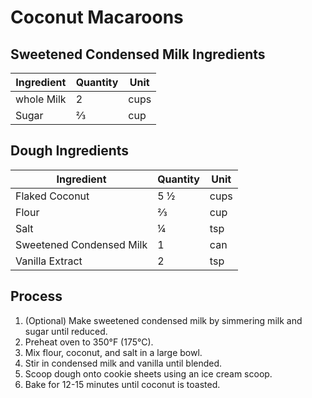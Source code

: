 # Coconut Macaroons

## Sweetened Condensed Milk Ingredients

| Ingredient | Quantity | Unit |
| ---------- | -------- | ---- |
| whole Milk | 2        | cups |
| Sugar      | ⅔        | cup  |

## Dough Ingredients

| Ingredient               | Quantity | Unit |
| ------------------------ | -------- | ---- |
| Flaked Coconut           | 5 ½      | cups |
| Flour                    | ⅔        | cup  |
| Salt                     | ¼        | tsp  |
| Sweetened Condensed Milk | 1        | can  |
| Vanilla Extract          | 2        | tsp  |

## Process

1. (Optional) Make sweetened condensed milk by simmering milk and sugar until reduced.
2. Preheat oven to 350°F (175°C).
3. Mix flour, coconut, and salt in a large bowl.
4. Stir in condensed milk and vanilla until blended.
5. Scoop dough onto cookie sheets using an ice cream scoop.
6. Bake for 12-15 minutes until coconut is toasted.
